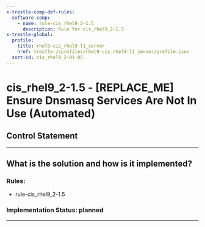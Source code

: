 ```yaml
---
x-trestle-comp-def-rules:
  software-comp:
    - name: rule-cis_rhel9_2-1.5
      description: Rule for cis_rhel9_2-1.5
x-trestle-global:
  profile:
    title: rhel9-cis_rhel9-l1_server
    href: trestle://profiles/rhel9-cis_rhel9-l1_server/profile.json
  sort-id: cis_rhel9_2-01.05
---
```


# cis_rhel9_2-1.5 - \[REPLACE_ME\] Ensure Dnsmasq Services Are Not In Use (Automated)

## Control Statement

______________________________________________________________________

## What is the solution and how is it implemented?

<!-- For implementation status enter one of: implemented, partial, planned, alternative, not-applicable -->

<!-- Note that the list of rules under ### Rules: is read-only and changes will not be captured after assembly to JSON -->

<!-- Add control implementation description here for control: cis_rhel9_2-1.5 -->

### Rules:

  - rule-cis_rhel9_2-1.5

### Implementation Status: planned

______________________________________________________________________
